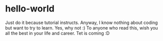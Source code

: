 # hello-world
Just do it because tutorial instructs. Anyway, I know nothing about coding but  want to try to learn. Yes, why not :) To anyone who read this, wish you all the best in your life and career.
Tet is coming :D

